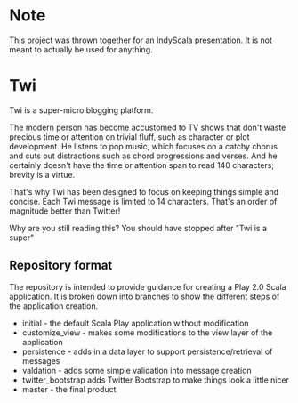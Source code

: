 Note
====
This project was thrown together for an IndyScala presentation. It is not meant to actually be used for anything.


Twi
=====================================

Twi is a super-micro blogging platform.

The modern person has become accustomed to TV shows that don't waste precious time or attention on trivial fluff, such as character or plot development. He listens to pop music, which focuses on a catchy chorus and cuts out distractions such as chord progressions and verses. And he certainly doesn't have the time or attention span to read 140 characters; brevity is a virtue.

That's why Twi has been designed to focus on keeping things simple and concise. Each Twi message is limited to 14 characters. That's an order of magnitude better than Twitter!

Why are you still reading this? You should have stopped after "Twi is a super"


Repository format
-------------------------------------
The repository is intended to provide guidance for creating a Play 2.0 Scala application. It is broken down into branches to show the different steps of the application creation.

 * initial - the default Scala Play application without modification
 * customize_view - makes some modifications to the view layer of the application
 * persistence - adds in a data layer to support persistence/retrieval of messages
 * valdation - adds some simple validation into message creation
 * twitter_bootstrap adds Twitter Bootstrap to make things look a little nicer
 * master - the final product
